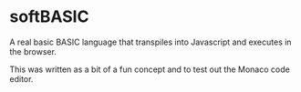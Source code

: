 # softBASIC

A real basic BASIC language that transpiles into Javascript and executes in the browser.

This was written as a bit of a fun concept and to test out the Monaco code editor.


